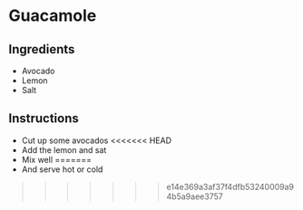 # Guacamole 

## Ingredients 
* Avocado 
* Lemon 
* Salt
 
## Instructions
* Cut up some avocados
<<<<<<< HEAD
* Add the lemon and sat
* Mix well 
=======
* And serve hot or cold
>>>>>>> e14e369a3af37f4dfb53240009a94b5a9aee3757
